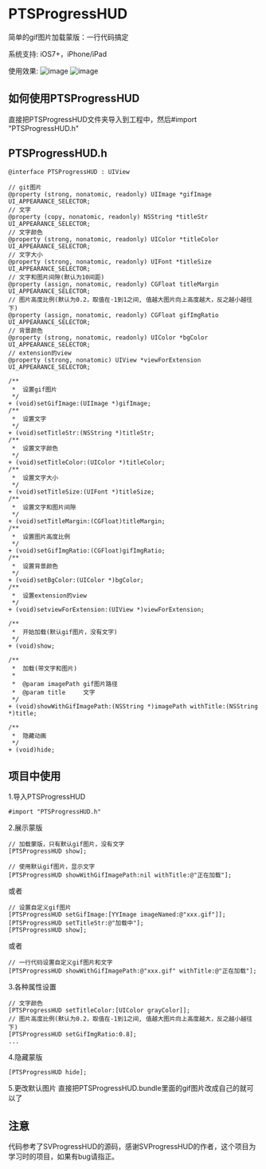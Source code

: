 # PTSProgressHUD

简单的gif图片加载蒙版：一行代码搞定

系统支持: iOS7+，iPhone/iPad

使用效果:
![image](https://github.com/vjieshao/PTSProgressHUD/blob/master/fullScreen.gif )     ![image](https://github.com/vjieshao/PTSProgressHUD/blob/master/partScreen.gif ) 

##  <a id="如何使用PTSProgressHUD">如何使用PTSProgressHUD</head>
直接把PTSProgressHUD文件夹导入到工程中，然后#import "PTSProgressHUD.h"

##  <a id="PTSProgressHUD.h">PTSProgressHUD.h</head>
```objc
@interface PTSProgressHUD : UIView

// git图片
@property (strong, nonatomic, readonly) UIImage *gifImage UI_APPEARANCE_SELECTOR;
// 文字
@property (copy, nonatomic, readonly) NSString *titleStr UI_APPEARANCE_SELECTOR;
// 文字颜色
@property (strong, nonatomic, readonly) UIColor *titleColor UI_APPEARANCE_SELECTOR;
// 文字大小
@property (strong, nonatomic, readonly) UIFont *titleSize UI_APPEARANCE_SELECTOR;
// 文字和图片间隙(默认为10间距)
@property (assign, nonatomic, readonly) CGFloat titleMargin UI_APPEARANCE_SELECTOR;
// 图片高度比例(默认为0.2，取值在-1到1之间, 值越大图片向上高度越大，反之越小越往下)
@property (assign, nonatomic, readonly) CGFloat gifImgRatio UI_APPEARANCE_SELECTOR;
// 背景颜色
@property (strong, nonatomic, readonly) UIColor *bgColor UI_APPEARANCE_SELECTOR;
// extension的view
@property (strong, nonatomic) UIView *viewForExtension UI_APPEARANCE_SELECTOR;

/**
 *  设置gif图片
 */
+ (void)setGifImage:(UIImage *)gifImage;
/**
 *  设置文字
 */
+ (void)setTitleStr:(NSString *)titleStr;
/**
 *  设置文字颜色
 */
+ (void)setTitleColor:(UIColor *)titleColor;
/**
 *  设置文字大小
 */
+ (void)setTitleSize:(UIFont *)titleSize;
/**
 *  设置文字和图片间隙
 */
+ (void)setTitleMargin:(CGFloat)titleMargin;
/**
 *  设置图片高度比例
 */
+ (void)setGifImgRatio:(CGFloat)gifImgRatio;
/**
 *  设置背景颜色
 */
+ (void)setBgColor:(UIColor *)bgColor;
/**
 *  设置extension的view
 */
+ (void)setviewForExtension:(UIView *)viewForExtension;

/**
 *  开始加载(默认gif图片，没有文字)
 */
+ (void)show;

/**
 *  加载(带文字和图片)
 *
 *  @param imagePath gif图片路径
 *  @param title     文字
 */
+ (void)showWithGifImagePath:(NSString *)imagePath withTitle:(NSString *)title;

/**
 *  隐藏动画
 */
+ (void)hide;
```
##  <a id="项目中使用">项目中使用</head>
1.导入PTSProgressHUD
```objc
#import "PTSProgressHUD.h"
```

2.展示蒙版
```objc
// 加载蒙版，只有默认gif图片，没有文字
[PTSProgressHUD show];
```

```objc
// 使用默认gif图片，显示文字
[PTSProgressHUD showWithGifImagePath:nil withTitle:@"正在加载"]; 
```
或者
```objc
// 设置自定义gif图片
[PTSProgressHUD setGifImage:[YYImage imageNamed:@"xxx.gif"]];
[PTSProgressHUD setTitleStr:@"加载中"];
[PTSProgressHUD show];
```
或者
```objc
// 一行代码设置自定义gif图片和文字
[PTSProgressHUD showWithGifImagePath:@"xxx.gif" withTitle:@"正在加载"];
```

3.各种属性设置
```objc
// 文字颜色
[PTSProgressHUD setTitleColor:[UIColor grayColor]];
// 图片高度比例(默认为0.2，取值在-1到1之间, 值越大图片向上高度越大，反之越小越往下)
[PTSProgressHUD setGifImgRatio:0.8];
...
```

4.隐藏蒙版
```objc
[PTSProgressHUD hide];
```

5.更改默认图片
直接把PTSProgressHUD.bundle里面的gif图片改成自己的就可以了

##  <a id="注意">注意</head>
代码参考了SVProgressHUD的源码，感谢SVProgressHUD的作者，这个项目为学习时的项目，如果有bug请指正。
